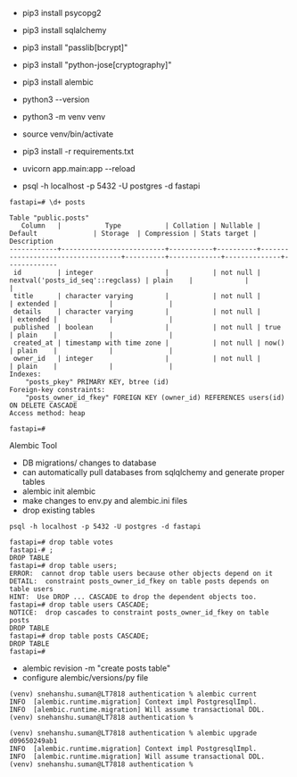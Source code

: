 - pip3 install psycopg2
- pip3 install sqlalchemy
- pip3 install "passlib[bcrypt]"
- pip3 install "python-jose[cryptography]"
- pip3 install alembic

- python3 --version
- python3  -m venv venv
- source venv/bin/activate  
- pip3 install -r requirements.txt
- uvicorn app.main:app --reload

- psql -h localhost -p 5432 -U postgres -d fastapi


```
fastapi=# \d+ posts
                                                                  Table "public.posts"
   Column   |           Type           | Collation | Nullable |              Default              | Storage  | Compression | Stats target | Description 
------------+--------------------------+-----------+----------+-----------------------------------+----------+-------------+--------------+-------------
 id         | integer                  |           | not null | nextval('posts_id_seq'::regclass) | plain    |             |              | 
 title      | character varying        |           | not null |                                   | extended |             |              | 
 details    | character varying        |           | not null |                                   | extended |             |              | 
 published  | boolean                  |           | not null | true                              | plain    |             |              | 
 created_at | timestamp with time zone |           | not null | now()                             | plain    |             |              | 
 owner_id   | integer                  |           | not null |                                   | plain    |             |              | 
Indexes:
    "posts_pkey" PRIMARY KEY, btree (id)
Foreign-key constraints:
    "posts_owner_id_fkey" FOREIGN KEY (owner_id) REFERENCES users(id) ON DELETE CASCADE
Access method: heap

fastapi=# 
```

Alembic Tool
- DB migrations/ changes to database
- can automatically pull databases from sqlqlchemy and generate proper tables
- alembic init alembic
- make changes to env.py and alembic.ini files
- drop existing tables
```
psql -h localhost -p 5432 -U postgres -d fastapi

fastapi=# drop table votes
fastapi-# ;
DROP TABLE
fastapi=# drop table users;
ERROR:  cannot drop table users because other objects depend on it
DETAIL:  constraint posts_owner_id_fkey on table posts depends on table users
HINT:  Use DROP ... CASCADE to drop the dependent objects too.
fastapi=# drop table users CASCADE;
NOTICE:  drop cascades to constraint posts_owner_id_fkey on table posts
DROP TABLE
fastapi=# drop table posts CASCADE;
DROP TABLE
fastapi=# 

```
- alembic revision -m "create posts table"
- configure alembic/versions/py file
```
(venv) snehanshu.suman@LT7818 authentication % alembic current
INFO  [alembic.runtime.migration] Context impl PostgresqlImpl.
INFO  [alembic.runtime.migration] Will assume transactional DDL.
(venv) snehanshu.suman@LT7818 authentication % 

(venv) snehanshu.suman@LT7818 authentication % alembic upgrade d09650249ab1  
INFO  [alembic.runtime.migration] Context impl PostgresqlImpl.
INFO  [alembic.runtime.migration] Will assume transactional DDL.
(venv) snehanshu.suman@LT7818 authentication %



```
